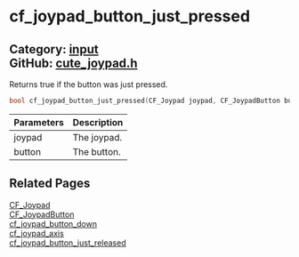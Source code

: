 [//]: # (This file is automatically generated by Cute Framework's docs parser.)
[//]: # (Do not edit this file by hand!)
[//]: # (See: https://github.com/RandyGaul/cute_framework/blob/master/samples/docs_parser.cpp)
[](../header.md ':include')

# cf_joypad_button_just_pressed

Category: [input](/api_reference?id=input)  
GitHub: [cute_joypad.h](https://github.com/RandyGaul/cute_framework/blob/master/include/cute_joypad.h)  
---

Returns true if the button was just pressed.

```cpp
bool cf_joypad_button_just_pressed(CF_Joypad joypad, CF_JoypadButton button);
```

Parameters | Description
--- | ---
joypad | The joypad.
button | The button.

## Related Pages

[CF_Joypad](/input/cf_joypad.md)  
[CF_JoypadButton](/input/cf_joypadbutton.md)  
[cf_joypad_button_down](/input/cf_joypad_button_down.md)  
[cf_joypad_axis](/input/cf_joypad_axis.md)  
[cf_joypad_button_just_released](/input/cf_joypad_button_just_released.md)  
